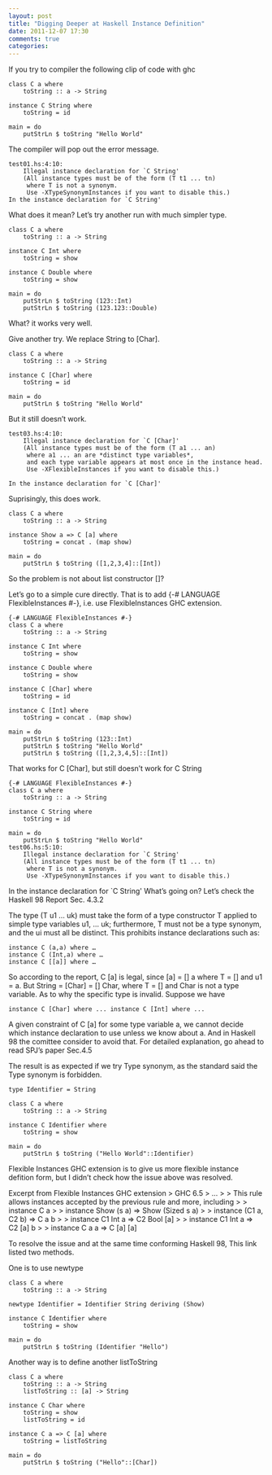 ```yaml
---
layout: post
title: "Digging Deeper at Haskell Instance Definition"
date: 2011-12-07 17:30
comments: true
categories: 
---
```

If you try to compiler the following clip of code with ghc

```
class C a where
    toString :: a -> String

instance C String where
    toString = id

main = do
    putStrLn $ toString "Hello World"
```

The compiler will pop out the error message.

```
test01.hs:4:10:
    Illegal instance declaration for `C String'
    (All instance types must be of the form (T t1 ... tn)
     where T is not a synonym.
     Use -XTypeSynonymInstances if you want to disable this.)
In the instance declaration for `C String'
```

What does it mean? Let’s try another run with much simpler type.

```
class C a where
    toString :: a -> String

instance C Int where
    toString = show

instance C Double where
    toString = show

main = do
    putStrLn $ toString (123::Int)
    putStrLn $ toString (123.123::Double)
```

What? it works very well.

Give another try. We replace String to [Char].

```
class C a where
    toString :: a -> String

instance C [Char] where
    toString = id

main = do
    putStrLn $ toString "Hello World"
```

But it still doesn’t work.

```
test03.hs:4:10:
    Illegal instance declaration for `C [Char]'
    (All instance types must be of the form (T a1 ... an)
     where a1 ... an are *distinct type variables*,
     and each type variable appears at most once in the instance head.
     Use -XFlexibleInstances if you want to disable this.)

In the instance declaration for `C [Char]'
```

Suprisingly, this does work.

```
class C a where
    toString :: a -> String

instance Show a => C [a] where
    toString = concat . (map show)

main = do
    putStrLn $ toString ([1,2,3,4]::[Int])
```

So the problem is not about list constructor []?

Let’s go to a simple cure directly. That is to add {-# LANGUAGE FlexibleInstances #-}, i.e. use FlexibleInstances GHC extension.

```
{-# LANGUAGE FlexibleInstances #-}
class C a where
    toString :: a -> String

instance C Int where
    toString = show

instance C Double where
    toString = show

instance C [Char] where
    toString = id

instance C [Int] where
    toString = concat . (map show)

main = do
    putStrLn $ toString (123::Int)
    putStrLn $ toString "Hello World"
    putStrLn $ toString ([1,2,3,4,5]::[Int])
```

That works for C [Char], but still doesn’t work for C String

```
{-# LANGUAGE FlexibleInstances #-}
class C a where
    toString :: a -> String

instance C String where
    toString = id

main = do
    putStrLn $ toString "Hello World"
test06.hs:5:10:
    Illegal instance declaration for `C String'
    (All instance types must be of the form (T t1 ... tn)
     where T is not a synonym.
     Use -XTypeSynonymInstances if you want to disable this.)
```

In the instance declaration for `C String'
What’s going on? Let’s check the Haskell 98 Report Sec. 4.3.2

The type (T u1 … uk) must take the form of a type constructor T applied to simple type variables u1, … uk; furthermore, T must not be a type synonym, and the ui must all be distinct.
This prohibits instance declarations such as:

```
instance C (a,a) where …
instance C (Int,a) where …
instance C [[a]] where …
```

So according to the report, C [a] is legal, since [a] = [] a where T = [] and u1 = a. But String = [Char] = [] Char, where T = [] and Char is not a type variable. As to why the specific type is invalid. Suppose we have

```
instance C [Char] where ... instance C [Int] where ...
```

A given constraint of C [a] for some type variable a, we cannot decide which instance declaration to use unless we know about a. And in Haskell 98 the comittee consider to avoid that. For detailed explanation, go ahead to read SPJ’s paper Sec.4.5

The result is as expected if we try Type synonym, as the standard said the Type synonym is forbidden.

```
type Identifier = String

class C a where
    toString :: a -> String

instance C Identifier where
    toString = show

main = do
    putStrLn $ toString ("Hello World"::Identifier)
```

Flexible Instances GHC extension is to give us more flexible instance defition form, but I didn’t check how the issue above was resolved.

Excerpt from Flexible Instances GHC extension > GHC 6.5 > … > > This rule allows instances accepted by the previous rule and more, including > > instance C a > > instance Show (s a) => Show (Sized s a) > > instance (C1 a, C2 b) => C a b > > instance C1 Int a => C2 Bool [a] > > instance C1 Int a => C2 [a] b > > instance C a a => C [a] [a]

To resolve the issue and at the same time conforming Haskell 98, This link listed two methods.

One is to use newtype

```
class C a where
    toString :: a -> String

newtype Identifier = Identifier String deriving (Show)

instance C Identifier where
    toString = show

main = do
    putStrLn $ toString (Identifier "Hello")
```

Another way is to define another listToString

```
class C a where
    toString :: a -> String
    listToString :: [a] -> String

instance C Char where
    toString = show
    listToString = id

instance C a => C [a] where
    toString = listToString

main = do
    putStrLn $ toString ("Hello"::[Char])
```
